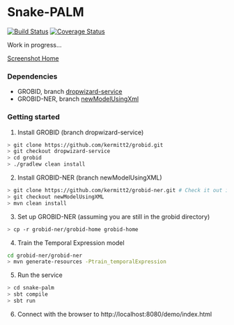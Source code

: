 # Snake-PALM #

[![Build Status](https://travis-ci.org/lfoppiano/snake-palm.svg?branch=master)](https://travis-ci.org/lfoppiano/snake-palm)
[![Coverage Status](https://coveralls.io/repos/lfoppiano/snake-palm/badge.svg)](https://coveralls.io/r/lfoppiano/snake-palm)

Work in progress... 

[Screenshot Home](https://github.com/lfoppiano/snake-palm/raw/master/doc/images/home.png "Screenshot Home")

### Dependencies ###

 - GROBID, branch [dropwizard-service](https://github.com/kermitt2/grobid/tree/dropwizard-service)
 - GROBID-NER, branch [newModelUsingXml](https://github.com/kermitt2/grobid-ner/tree/newModelUsingXml)
 
### Getting started ###

1. Install GROBID (branch dropwizard-service)
```bash
> git clone https://github.com/kermitt2/grobid.git
> git checkout dropwizard-service
> cd grobid
> ./gradlew clean install
``` 

2. Install GROBID-NER (branch newModelUsingXML)
```bash
> git clone https://github.com/kermitt2/grobid-ner.git # Check it out inside the grobid directory
> git checkout newModelUsingXML
> mvn clean install 
``` 

3. Set up GROBID-NER (assuming you are still in the grobid directory) 
```bash
> cp -r grobid-ner/grobid-home grobid-home  
``` 

4. Train the Temporal Expression model
```bash
cd grobid-ner/grobid-ner 
> mvn generate-resources -Ptrain_temporalExpression
```

5. Run the service 
```bash
> cd snake-palm 
> sbt compile
> sbt run
```

6. Connect with the browser to http://localhost:8080/demo/index.html

